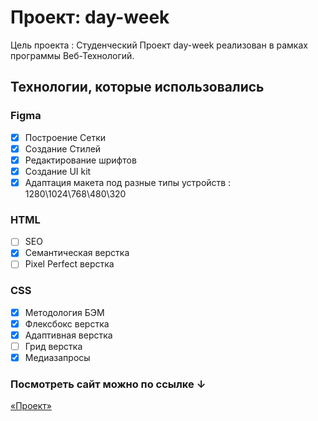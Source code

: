 # Проект: day-week

Цель проекта : Студенческий Проект day-week реализован в рамках программы Веб-Технологий.

## Технологии, которые использовались

### Figma

- [x] Построение Сетки
- [x] Создание Стилей
- [x] Редактирование шрифтов
- [x] Создание UI kit
- [x] Адаптация макета под разные типы устройств : 1280\1024\768\480\320

### HTML

- [ ] SEO
- [x] Семантическая верстка
- [ ] Pixel Perfect верстка

### CSS

- [x] Методология БЭМ
- [x] Флексбокс верстка
- [x] Адаптивная верстка
- [ ] Грид верстка
- [x] Медиазапросы

### Посмотреть сайт можно по ссылке ↓

[«Проект»](https://lone-firefly.github.io/day-week/)
